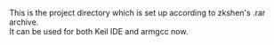 This is the project directory which is set up according to zkshen's .rar archive.  
It can be used for both Keil IDE and armgcc now.
